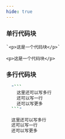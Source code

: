 ```yaml
---
hide: true
---
```


### 单行代码块

```
`<p>这是一个代码块</p>`
```

`<p>这是一个代码块</p>`

### 多行代码块

````bash
  "```
    这里还可以写多行
    还可以写一行
    还可以写更多
  ```"
````

```bash
  这里还可以写多行
  还可以写一行
  还可以写更多
```
